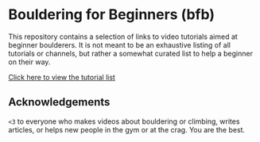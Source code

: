 # Bouldering for Beginners (bfb)

This repository contains a selection of links to video tutorials aimed at beginner boulderers.
It is not meant to be an exhaustive listing of all tutorials or channels, but rather a somewhat curated list to help a beginner on their way.

[Click here to view the tutorial list](bouldering_for_beginners.md)

## Acknowledgements

`<3` to everyone who makes videos about bouldering or climbing, writes articles, or helps new people in the gym or at the crag.
You are the best.
